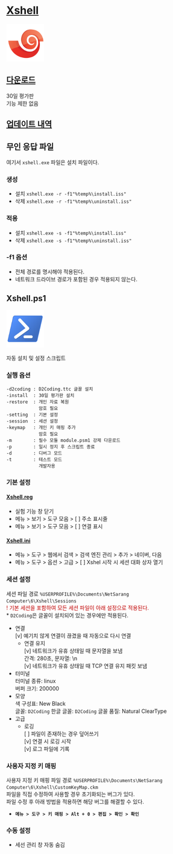 [**Xshell**](https://www.netsarang.com/xshell/)
===

<img src="logo.png" width=100>

## [다운로드](https://www.majorgeeks.com/mg/getmirror/xshell,1.html)  
30일 평가판  
기능 제한 없음

## [업데이트 내역](https://www.netsarang.com/ko/xshell-update-history/)

## 무인 응답 파일

여기서 `xshell.exe` 파일은 설치 파일이다.

### 생성
* 설치 `xshell.exe -r -f1"%temp%\install.iss"`
* 삭제 `xshell.exe -r -f1"%temp%\uninstall.iss"`

### 적용
* 설치 `xshell.exe -s -f1"%temp%\install.iss"`
* 삭제 `xshell.exe -s -f1"%temp%\uninstall.iss"`

### -f1 옵션
* 전체 경로를 명시해야 적용된다.
* 네트워크 드라이브 경로가 포함된 경우 적용되지 않는다.

## Xshell.ps1

<img src="https://github.com/ssokka/Windows/raw/master/PowerShell/logo.png" width=100>

자동 설치 및 설정 스크립트

### 실행 옵션
```
-d2coding : D2Coding.ttc 글꼴 설치
-install  : 30일 평가판 설치
-restore  : 개인 자료 복원
            암호 필요
-setting  : 기본 설정
-session  : 세션 설정
-keymap   : 개인 키 매핑 추가
            암호 필요
-m        : 필수 모듈 module.psm1 강제 다운로드
-p        : 일시 정지 후 스크립트 종료
-d        : 디버그 모드
-t        : 테스트 모드
            개발자용
```

### 기본 설정
#### [Xshell.reg](Xshell.reg)
* 실험 기능 창 닫기
* 메뉴 > 보기 > 도구 모음 > [ ] 주소 표시줄
* 메뉴 > 보기 > 도구 모음 > [ ] 연결 표시
#### [Xshell.ini](Xshell.ini)
* 메뉴 > 도구 > 웹에서 검색 > 검색 엔진 관리 > 추가 > 네이버, 다음
* 메뉴 > 도구 > 옵션 > 고급 > [ ] Xshel 시작 시 세션 대화 상자 열기

### 세션 설정
세션 파일 경로 `%USERPROFILE%\Documents\NetSarang Computer\6\Xshell\Sessions`  
<span style="color:#C00000">! 기본 세션을 포함하여 모든 세션 파일이 아래 설정으로 적용된다.</span>  
<span>* `D2Coding`은 글꼴이 설치되어 있는 경우에만 적용된다.</span>  
* 연결  
  [v] 예기치 않게 연결이 끊겼을 때 자동으로 다시 연결
  * 연결 유지  
    [v] 네트워크가 유휴 상태일 때 문자열을 보냄  
    간격: 280초, 문자열: \n  
    [v] 네트워크가 유휴 상태일 때 TCP 연결 유지 패킷 보냄
* 터미널  
  터미널 종류: linux  
  버퍼 크기: 200000  
* 모양  
  색 구성표: New Black  
  글꼴: `D2Coding`
  한글 글꼴: `D2Coding`
  글꼴 품질: Natural ClearType  
* 고급  
  * 로깅  
    [ ] 파일이 존재하는 경우 덮어쓰기  
    [v] 연결 시 로깅 시작  
    [v] 로그 파일에 기록

### 사용자 지정 키 매핑
사용자 지정 키 매핑 파일 경로 `%USERPROFILE%\Documents\NetSarang Computer\6\Xshell\CustomKeyMap.ckm`  
파일을 직접 수정하여 사용할 경우 초기화되는 버그가 있다.  
파일 수정 후 아래 방법을 적용하면 해당 버그를 해결할 수 있다.
* **`메뉴 > 도구 > 키 매핑 > Alt + 0 > 편집 > 확인 > 확인`**

### 수동 설정
* 세선 관리 창 자동 숨김
